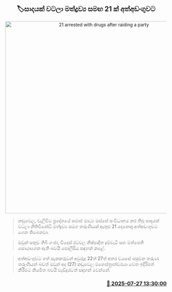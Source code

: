 <p align='center'><b><h2 align='center' title='21 arrested with drugs after raiding a party'>🏷සාදයක් වටලා මත්ද්‍රව්‍ය සමඟ 21 ක් අත්අඩංගුවට</h2></b></p>
<p align='center'><img src='https://helakuru.sgp1.cdn.digitaloceanspaces.com/esana/images/lib/arrested2[1].jpg' width='600' alt='21 arrested with drugs after raiding a party'></p>

> කඩුවෙල, වැලිවිට ප්‍රදේශයේ සමාජ මාධ්‍ය ඔස්සේ සංවිධානය කර තිබූ සාදයක් වටලා නීතිවිරෝධී මත්ද්‍රව්‍ය සමග තරුණියක් ඇතුළු 21 දෙනෙකු අත්අඩංගුවට ගෙන තිබෙනවා.

> ඔවුන් සතුව තිබී ගංජා, විදෙස් රටවල නිෂ්පාදිත දුම්වැටි සහ මත්පෙති සොයාගෙන ඇති බවයි පොලීසිය සඳහන් කළේ.

> අත්අඩංගුවට ගත් සැකකරුවන් අවුරුදු 22ත් 27ත් අතර වයසේ පසුවන තරුණ තරුණියන් බවත් ඔවුන් අද (27) කඩුවෙල මහෙස්ත්‍රාත්වරයා වෙත ඉදිරිපත් කිරීමට නියමිත බවයි වැඩිදුරටත් සඳහන් වෙන්නේ.



<h3 align='right'><a href='https://www.helakuru.lk/esana/p/112195/'>📅 2025-07-27 13:30:00</a></h3>
